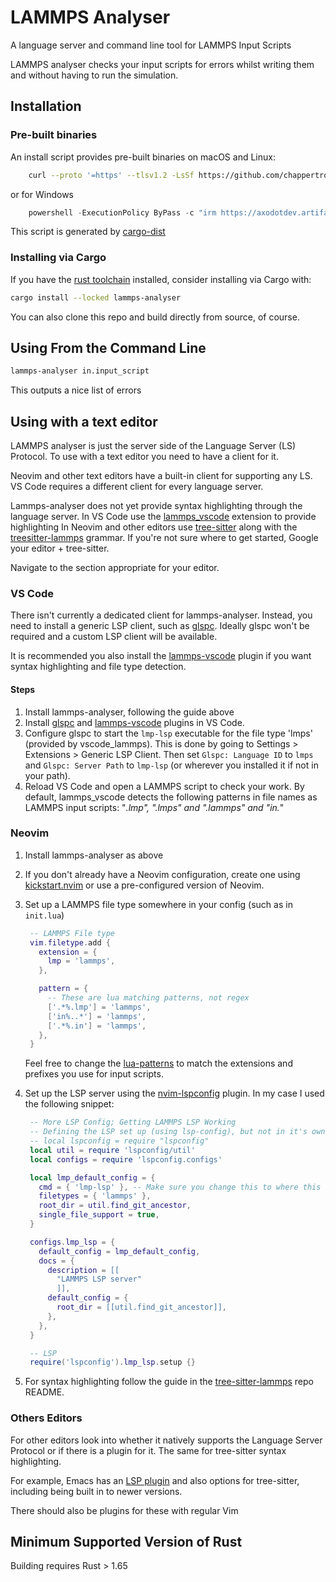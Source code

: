 # LAMMPS Analyser

A language server and command line tool for LAMMPS Input Scripts

LAMMPS analyser checks your input scripts for errors whilst writing them
and without having to run the simulation.

<!-- TODO: Commandline output image -->
<!-- TODO: Screenshot of in editor highlighting and errors -->

## Installation

### Pre-built binaries

An install script provides pre-built binaries on macOS and Linux: 

``` bash
    curl --proto '=https' --tlsv1.2 -LsSf https://github.com/chappertron/lammps-analyser/releases/download/0.1.0-pre-release/lammps-analyser-installer.sh | sh
```

or for Windows

``` powershell
    powershell -ExecutionPolicy ByPass -c "irm https://axodotdev.artifacts.axodotdev.host/cargo-dist/v0.22.1/cargo-dist-installer.ps1 | iex"
```

This script is generated by [cargo-dist](https://github.com/axodotdev/cargo-dist)

### Installing via Cargo

If you have the [rust toolchain]() installed, consider installing via Cargo with:

``` sh
cargo install --locked lammps-analyser
```

You can also clone this repo and build directly from source, of course.

## Using From the Command Line

``` bash
lammps-analyser in.input_script
```

This outputs a nice list of errors

## Using with a text editor

LAMMPS analyser is just the server side of the Language Server (LS) Protocol.
To use with a text editor you need to have a client for it.

Neovim and other text editors have a built-in client for supporting any LS.
VS Code requires a different client for every language server.

Lammps-analyser does not yet provide syntax highlighting through the language server.
In VS Code use the [lammps_vscode](https://marketplace.visualstudio.com/items?itemName=ThFriedrich.lammps) 
extension to provide highlighting
In Neovim and other editors use [tree-sitter](https://github.com/tree-sitter/tree-sitter)
along with the [treesitter-lammps](https://github.com/chappertron/tree-sitter-lammps) grammar.
If you're not sure where to get started, Google your editor + tree-sitter.

Navigate to the section appropriate for your editor.

### VS Code

There isn't currently a dedicated client for lammps-analyser.
Instead, you need to install a generic LSP client, such as [glspc](https://marketplace.visualstudio.com/items?itemName=torokati44.glspc).
Ideally glspc won't be required and a custom LSP client will be available.

It is recommended you also install the [lammps-vscode](https://marketplace.visualstudio.com/items?itemName=ThFriedrich.lammps) 
plugin if you want syntax highlighting and file type detection.

#### Steps

1. Install lammps-analyser, following the guide above
2. Install [glspc](https://marketplace.visualstudio.com/items?itemName=torokati44.glspc)
    and [lammps-vscode](https://marketplace.visualstudio.com/items?itemName=ThFriedrich.lammps) plugins in VS Code.
3. Configure glspc to start the `lmp-lsp` executable for the file type 'lmps' (provided by vscode_lammps).
   This is done by going to Settings > Extensions > Generic LSP Client.
   Then set `Glspc: Language ID` to `lmps` and `Glspc: Server Path` to `lmp-lsp` 
   (or wherever you installed it if not in your path).
4. Reload VS Code and open a LAMMPS script to check your work.
   By default, lammps_vscode detects the following patterns in file names as LAMMPS input scripts:
   "*.lmp", ".lmps" and ".lammps" and "in.*"

### Neovim

1. Install lammps-analyser as above
2. If you don't already have a Neovim configuration, 
   create one using [kickstart.nvim](https://github.com/nvim-lua/kickstart.nvim) 
   or use a pre-configured version of Neovim.
3. Set up a LAMMPS file type somewhere in your config (such as in `init.lua`)

   ```lua
    -- LAMMPS File type
    vim.filetype.add {
      extension = {
        lmp = 'lammps',
      },

      pattern = {
        -- These are lua matching patterns, not regex
        ['.*%.lmp'] = 'lammps',
        ['in%..*'] = 'lammps',
        ['.*%.in'] = 'lammps',
      },
    }
   ```

   Feel free to change the [lua-patterns](https://www.lua.org/pil/20.2.html) to match the extensions and prefixes you use for input scripts.

4. Set up the LSP server using the [nvim-lspconfig](https://github.com/neovim/nvim-lspconfig) plugin.
   In my case I used the following snippet:

   ```lua
    -- More LSP Config; Getting LAMMPS LSP Working
    -- Defining the LSP set up (using lsp-config), but not in it's own module.
    -- local lspconfig = require "lspconfig"
    local util = require 'lspconfig/util'
    local configs = require 'lspconfig.configs'

    local lmp_default_config = {
      cmd = { 'lmp-lsp' }, -- Make sure you change this to where this is located
      filetypes = { 'lammps' },
      root_dir = util.find_git_ancestor,
      single_file_support = true,
    }

    configs.lmp_lsp = {
      default_config = lmp_default_config,
      docs = {
        description = [[
          "LAMMPS LSP server"
          ]],
        default_config = {
          root_dir = [[util.find_git_ancestor]],
        },
      },
    }

    -- LSP
    require('lspconfig').lmp_lsp.setup {}

   ```

5. For syntax highlighting follow the guide in the [tree-sitter-lammps](https://github.com/chappertron/tree-sitter-lammps) repo README.

### Others Editors

For other editors look into whether it natively supports the Language Server Protocol or if there is a plugin for it.
The same for tree-sitter syntax highlighting.

For example, Emacs has an [LSP plugin](https://github.com/emacs-lsp/lsp-mode) and also 
options for tree-sitter, including being built in to newer versions.

There should also be plugins for these with regular Vim

## Minimum Supported Version of Rust

Building requires Rust > 1.65
